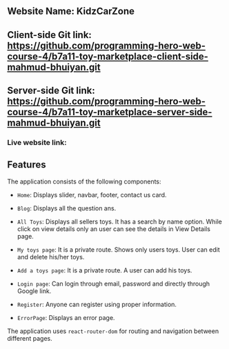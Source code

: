 ## Website Name: KidzCarZone

## Client-side Git link: https://github.com/programming-hero-web-course-4/b7a11-toy-marketplace-client-side-mahmud-bhuiyan.git

## Server-side Git link: https://github.com/programming-hero-web-course-4/b7a11-toy-marketplace-server-side-mahmud-bhuiyan.git

### Live website link:

## Features

The application consists of the following components:

- `Home`: Displays slider, navbar, footer, contact us card.

- `Blog`: Displays all the question ans.

- `All Toys`: Displays all sellers toys. It has a search by name option. While click on view details only an user can see the details in View Details page.

- `My toys page`: It is a private route. Shows only users toys. User can edit and delete his/her toys.

- `Add a toys page`: It is a private route. A user can add his toys.

- `Login page`: Can login through email, password and directly through Google link.

- `Register`: Anyone can register using proper information.

- `ErrorPage`: Displays an error page.

The application uses `react-router-dom` for routing and navigation between different pages.
